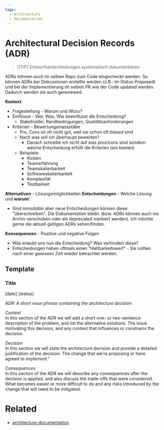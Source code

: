 ```yaml
---
tags:
  - Architecture
  - Documentation
---
```


# Architectural Decision Records (ADR)

> [!TIP] Entwurfsentscheidungen systematisch dokumentieren

ADRs können auch im selben Repo zum Code eingecheckt werden. So können ADRs bei Diskussionen erstellte werden (z.B.: im Status Proposed) und bei der Implementierung im selben PR wie der Code updated werden. Dadurch werden sie auch gereviewed.

**Kontext**

* Fragestellung - Warum und Wozu?
* Einflüsse - Wer, Was, Wie beeinflusst die Entscheidung?
	* Stakeholder, Randbedingungen, Qualitätsanforderungen
* Kriterien - Bewertungsmassstäbe
	* Pro, Cons ist oft nicht gut, weil sie schon oft *biased* sind
	* Nach was will ich überhaupt bewerten?
		* Danach schreibe ich nicht auf was pros/cons sind sondern welche Entscheidung erfüllt die Kriterien (am besten)
	* Beispiele:
		* Kosten
		* Teamerfahrung
		* Teamskalierbarkeit
		* Softwareskalierbarkeit
		* Komplexität
		* Testbarkeit

**Alternativen** - Lösungsmöglichkeiten
**Entscheidungen** - Welche Lösung und **warum**!

* Sind *immutable* aber neue Entscheidungen können diese "überschreiben". Die Dokumentation bleibt. (bzw. ADRs können auch ins Archiv verschoben oder als deprecated markiert werden). Ich möchte gerne die aktuell gültigen ADRs sehen/finden.

**Konsequenzen** - Positive und negative Folgen

* Was erlaubt uns nun die Entscheidung? Was verhindert diese?
* Entscheidungen haben oftmals einen "Haltbarkeitswert" - Sie sollten nach einer gewissen Zeit wieder betrachtet werden.

## Template

### Title

\[date]
\[status]

_ADR: A short noun phrase containing the architecture decision_

_Context_  
In this section of the ADR we will add a short one- or two-sentence description of the problem, and list the alternative solutions. 
The issue motivating this decision, and any context that influences or constrains the decision. 

_Decision_  
In this section we will state the architecture decision and provide a detailed justification of the decision. 
The change that we're proposing or have agreed to implement."

_Consequences_  
In this section of the ADR we will describe any consequences after the decision is applied, and also discuss the trade-offs that were considered.
What becomes easier or more difficult to do and any risks introduced by the change that will need to be mitigated.
# Related
- [architecture-documentation](architecture-documentation.md)